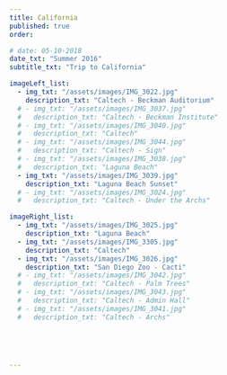```yaml
---
title: California
published: true
order: 

# date: 05-10-2018
date_txt: "Summer 2016"
subtitle_txt: "Trip to California"

imageLeft_list:
  - img_txt: "/assets/images/IMG_3022.jpg"
    description_txt: "Caltech - Beckman Auditorium"
  # - img_txt: "/assets/images/IMG_3037.jpg"
  #   description_txt: "Caltech - Beckman Institute"
  # - img_txt: "/assets/images/IMG_3040.jpg"
  #   description_txt: "Caltech"
  # - img_txt: "/assets/images/IMG_3044.jpg"
  #   description_txt: "Caltech - Sign"
  # - img_txt: "/assets/images/IMG_3038.jpg"
  #   description_txt: "Laguna Beach"
  - img_txt: "/assets/images/IMG_3039.jpg"
    description_txt: "Laguna Beach Sunset"
  # - img_txt: "/assets/images/IMG_3024.jpg"
  #   description_txt: "Caltech - Under the Archs"

imageRight_list:
  - img_txt: "/assets/images/IMG_3025.jpg"
    description_txt: "Laguna Beach"
  - img_txt: "/assets/images/IMG_3305.jpg"
    description_txt: "Caltech"
  - img_txt: "/assets/images/IMG_3026.jpg"
    description_txt: "San Diego Zoo - Cacti"
  # - img_txt: "/assets/images/IMG_3042.jpg"
  #   description_txt: "Caltech - Palm Trees"
  # - img_txt: "/assets/images/IMG_3043.jpg"
  #   description_txt: "Caltech - Admin Hall"
  # - img_txt: "/assets/images/IMG_3041.jpg"
  #   description_txt: "Caltech - Archs"





---
```

